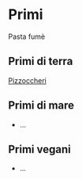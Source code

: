 # Primi
Pasta fumè
## Primi di terra
[Pizzoccheri](/primi/pizzoccheri.md)

## Primi di mare
- ...

## Primi vegani
- ...
